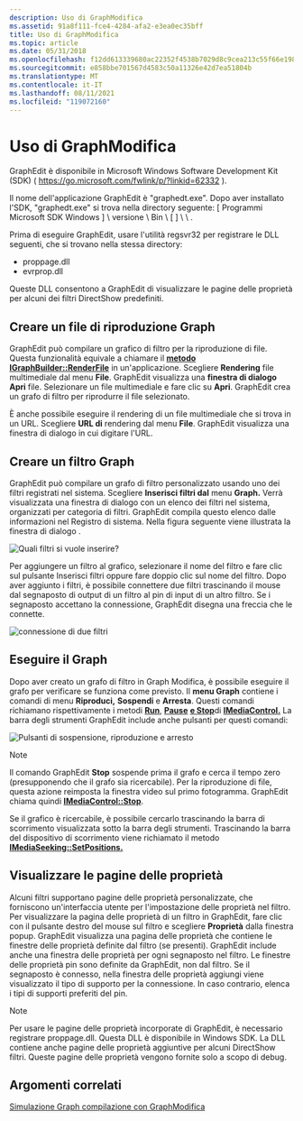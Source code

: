 ```yaml
---
description: Uso di GraphModifica
ms.assetid: 91a8f111-fce4-4284-afa2-e3ea0ec35bff
title: Uso di GraphModifica
ms.topic: article
ms.date: 05/31/2018
ms.openlocfilehash: f12dd613339680ac22352f4538b7029d8c9cea213c55f66e1986a8d32d0a68ef
ms.sourcegitcommit: e858bbe701567d4583c50a11326e42d7ea51804b
ms.translationtype: MT
ms.contentlocale: it-IT
ms.lasthandoff: 08/11/2021
ms.locfileid: "119072160"
---
```

# <a name="using-graphedit"></a>Uso di GraphModifica

GraphEdit è disponibile in Microsoft Windows Software Development Kit (SDK) ( <https://go.microsoft.com/fwlink/p/?linkid=62332> ).

Il nome dell'applicazione GraphEdit è "graphedt.exe". Dopo aver installato l'SDK, "graphedt.exe" si trova nella directory seguente: \[ Programmi Microsoft SDK Windows \] \\ versione \\ Bin \\ \[ \] \\ \\ .

Prima di eseguire GraphEdit, usare l'utilità regsvr32 per registrare le DLL seguenti, che si trovano nella stessa directory:

-   proppage.dll
-   evrprop.dll

Queste DLL consentono a GraphEdit di visualizzare le pagine delle proprietà per alcuni dei filtri DirectShow predefiniti.

## <a name="build-a-file-playback-graph"></a>Creare un file di riproduzione Graph

GraphEdit può compilare un grafico di filtro per la riproduzione di file. Questa funzionalità equivale a chiamare il [**metodo IGraphBuilder::RenderFile**](/windows/desktop/api/Strmif/nf-strmif-igraphbuilder-renderfile) in un'applicazione. Scegliere **Rendering** file multimediale dal menu **File**. GraphEdit visualizza una **finestra di dialogo Apri** file. Selezionare un file multimediale e fare clic su **Apri**. GraphEdit crea un grafo di filtro per riprodurre il file selezionato.

È anche possibile eseguire il rendering di un file multimediale che si trova in un URL. Scegliere **URL di** rendering dal menu **File**. GraphEdit visualizza una finestra di dialogo in cui digitare l'URL.

## <a name="build-a-filter-graph"></a>Creare un filtro Graph

GraphEdit può compilare un grafo di filtro personalizzato usando uno dei filtri registrati nel sistema. Scegliere **Inserisci filtri dal** menu **Graph.** Verrà visualizzata una finestra di dialogo con un elenco dei filtri nel sistema, organizzati per categoria di filtri. GraphEdit compila questo elenco dalle informazioni nel Registro di sistema. Nella figura seguente viene illustrata la finestra di dialogo .

![Quali filtri si vuole inserire?](images/gedit12.png)

Per aggiungere un filtro al grafico, selezionare il  nome del filtro e fare clic sul pulsante Inserisci filtri oppure fare doppio clic sul nome del filtro. Dopo aver aggiunto i filtri, è possibile connettere due filtri trascinando il mouse dal segnaposto di output di un filtro al pin di input di un altro filtro. Se i segnaposto accettano la connessione, GraphEdit disegna una freccia che le connette.

![connessione di due filtri](images/gedit-connect.png)

## <a name="run-the-graph"></a>Eseguire il Graph

Dopo aver creato un grafo di filtro in Graph Modifica, è possibile eseguire il grafo per verificare se funziona come previsto. Il **menu Graph** contiene i comandi di menu **Riproduci,** **Sospendi** e **Arresta**. Questi comandi richiamano rispettivamente i metodi [**Run**](/windows/desktop/api/Control/nf-control-imediacontrol-run), [**Pause**](/windows/desktop/api/Control/nf-control-imediacontrol-pause) [**e Stop**](/windows/desktop/api/Control/nf-control-imediacontrol-stop)di [**IMediaControl.**](/windows/desktop/api/Control/nn-control-imediacontrol) La barra degli strumenti GraphEdit include anche pulsanti per questi comandi:

![Pulsanti di sospensione, riproduzione e arresto](images/gedit-toolbar.png)

> [!Note]  
> Il comando GraphEdit **Stop** sospende prima il grafo e cerca il tempo zero (presupponendo che il grafo sia ricercabile). Per la riproduzione di file, questa azione reimposta la finestra video sul primo fotogramma. GraphEdit chiama quindi [**IMediaControl::Stop**](/windows/desktop/api/Control/nf-control-imediacontrol-stop).

 

Se il grafico è ricercabile, è possibile cercarlo trascinando la barra di scorrimento visualizzata sotto la barra degli strumenti. Trascinando la barra del dispositivo di scorrimento viene richiamato il metodo [**IMediaSeeking::SetPositions.**](/windows/desktop/api/Strmif/nf-strmif-imediaseeking-setpositions)

## <a name="view-property-pages"></a>Visualizzare le pagine delle proprietà

Alcuni filtri supportano pagine delle proprietà personalizzate, che forniscono un'interfaccia utente per l'impostazione delle proprietà nel filtro. Per visualizzare la pagina delle proprietà di un filtro in GraphEdit, fare clic con il pulsante destro del mouse sul filtro e scegliere **Proprietà** dalla finestra popup. GraphEdit visualizza una pagina delle proprietà che contiene le finestre delle proprietà definite dal filtro (se presenti). GraphEdit include anche una finestra delle proprietà per ogni segnaposto nel filtro. Le finestre delle proprietà pin sono definite da GraphEdit, non dal filtro. Se il segnaposto è connesso, nella finestra delle proprietà aggiungi viene visualizzato il tipo di supporto per la connessione. In caso contrario, elenca i tipi di supporti preferiti del pin.

> [!Note]  
> Per usare le pagine delle proprietà incorporate di GraphEdit, è necessario registrare proppage.dll. Questa DLL è disponibile in Windows SDK. La DLL contiene anche pagine delle proprietà aggiuntive per alcuni DirectShow filtri. Queste pagine delle proprietà vengono fornite solo a scopo di debug.

 

## <a name="related-topics"></a>Argomenti correlati

<dl> <dt>

[Simulazione Graph compilazione con GraphModifica](simulating-graph-building-with-graphedit.md)
</dt> </dl>

 

 



